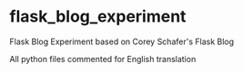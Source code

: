 # flask_blog_experiment
Flask Blog Experiment based on Corey Schafer's Flask Blog

All python files commented for English translation

